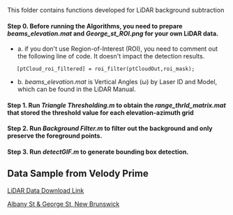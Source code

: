 This folder contains functions developed for LiDAR background subtraction

#### Step 0. Before running the Algorithms, you need to prepare *beams_elevation.mat* and *George_st_ROI.png* for your own LiDAR data. 
- a. if you don't use Region-of-Interest (ROI), you need to comment out the following line of code. It doesn't impact the detection results. 
~~~
   [ptCloud_roi_filtered] = roi_filter(ptCloudOut,roi_mask); 
~~~
- b. *beams_elevation.mat* is Vertical Angles (ω) by Laser ID and Model, which can be found in the LiDAR Manual.

#### Step 1. Run *Triangle Thresholding.m* to obtain the *range_thrld_matrix.mat* that stored the threshold value for each elevation-azimuth grid

#### Step 2. Run *Background Filter.m* to filter out the background and only preserve the foreground points. 

#### Step 3. Run *detectGIF.m* to generate bounding box detection. 



## Data Sample from Velody Prime 

[LiDAR Data Download Link](https://drive.google.com/file/d/167fXezNrgCpFmZod3yZwJsxRtyh0HfOx/view?usp=sharing)


[Albany St & George St, New Brunswick](https://www.google.com/maps/place/Albany+St+%26+George+St,+New+Brunswick,+NJ+08901/data=!4m2!3m1!1s0x89c3c6517121901d:0xdde5d4f0994007a?sa=X&ved=2ahUKEwiw0ouEkaT3AhVK3KQKHdlzBuIQ8gF6BAgCEAE)
